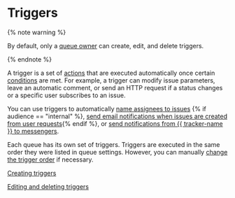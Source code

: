 # Triggers

{% note warning %}

By default, only a [queue owner](../manager/queue-access.md) can create, edit, and delete triggers.

{% endnote %}

A trigger is a set of [actions](create-trigger.md) that are executed automatically once certain [conditions](create-trigger.md) are met. For example, a trigger can modify issue parameters, leave an automatic comment, or send an HTTP request if a status changes or a specific user subscribes to an issue.

You can use triggers to automatically [name assignees to issues](../manager/trigger-examples.md#assign_ticket) {% if audience == "internal" %}, [send email notifications when issues are created from user requests](../manager/trigger-examples.md#notify_mail){% endif %}, or [send notifications from {{ tracker-name }} to messengers](../messenger.md).

Each queue has its own set of triggers. Triggers are executed in the same order they were listed in queue settings. However, you can manually [change the trigger order](manage-trigger.md) if necessary.

[Creating triggers](create-trigger.md)

[Editing and deleting triggers](manage-trigger.md)
